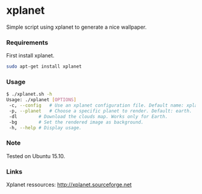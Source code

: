# xplanet

Simple script using xplanet to generate a nice wallpaper.

### Requirements

First install xplanet.

```sh
sudo apt-get install xplanet
```

### Usage

```sh
$ ./xplanet.sh -h
Usage: ./xplanet [OPTIONS]
 -c, --config	# Use an xplanet configuration file. Default name: xplanet.config.
 -p, --planet	# Choose a specific planet to render. Default: earth.
 -dl		# Download the clouds map. Works only for Earth.
 -bg		# Set the rendered image as background.
 -h, --help	# Display usage.
```

### Note

Tested on Ubuntu 15.10.

### Links

Xplanet ressources: http://xplanet.sourceforge.net
